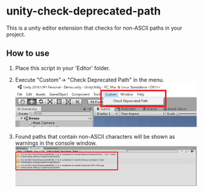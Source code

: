 # unity-check-deprecated-path
This is a unity editor extension that checks for non-ASCII paths in your project.

## How to use
1. Place this script in your 'Editor' folder.

1. Execute "Custom"-> "Check Deprecated Path" in the menu.
![screenshot](https://github.com/neuneu9/unity-check-deprecated-path/blob/images/operation.png)

1. Found paths that contain non-ASCII characters will be shown as warnings in the console window.
![screenshot](https://github.com/neuneu9/unity-check-deprecated-path/blob/images/check_result.png)
